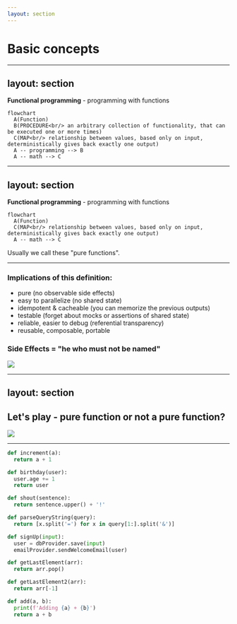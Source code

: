 ```yaml
---
layout: section
---
```


# Basic concepts

---
layout: section
---

<v-clicks>

**Functional programming** - programming with functions

```mermaid
flowchart
  A(Function)
  B(PROCEDURE<br/> an arbitrary collection of functionality, that can be executed one or more times)
  C(MAP<br/> relationship between values, based only on input, deterministically gives back exactly one output)
  A -- programming --> B
  A -- math --> C
```

</v-clicks>

---
layout: section
---


**Functional programming** - programming with functions

```mermaid
flowchart
  A(Function)
  C(MAP<br/> relationship between values, based only on input, deterministically gives back exactly one output)
  A -- math --> C
```

Usually we call these "pure functions".

---

### Implications of this definition:

<v-clicks>

- pure (no observable side effects)
- easy to parallelize (no shared state)
- idempotent & cacheable (you can memorize the previous outputs)
- testable (forget about mocks or assertions of shared state)
- reliable, easier to debug (referential transparency)
- reusable, composable, portable

</v-clicks>
<v-click>
<div class="text-center">
  <div class="mt-5 mb-3">
  
  ### Side Effects = "he who must not be named"
  </div>
  <img class="mx-auto w-120" src="/assets/side_effects.jpg"/>
</div>
</v-click>

<!--
Side effects:
- changing the file system
- inserting a record into a database
- making an http call
- mutations
- printing to the screen / logging
- obtaining user input
- querying the DOM
- accessing shared system state
-->

---
layout: section
---

## Let's play - pure function or not a pure function?

<img class="pt-4" src="/assets/meme.jpg"/>

---

<div class="grid gap-4 grid-cols-2">
<v-click>
<div>

```python
def increment(a):
  return a + 1
```
</div>
</v-click>

<v-click>
<div>

```python
def birthday(user):
  user.age += 1
  return user
```
</div>
</v-click>

<v-click>
<div>

```python
def shout(sentence):
  return sentence.upper() + '!'
```
</div>
</v-click>

<v-click>
<div>

```python
def parseQueryString(query):
  return [x.split('=') for x in query[1:].split('&')]
```
</div>
</v-click>

<v-click>
<div>

```python
def signUp(input):
  user = dbProvider.save(input)
  emailProvider.sendWelcomeEmail(user)
```
</div>
</v-click>

<v-click>
<div>

```python
def getLastElement(arr):
  return arr.pop()
```
</div>
</v-click>

<v-click>
<div>

```python
def getLastElement2(arr):
  return arr[-1]
```
</div>
</v-click>

<v-click>
<div>

```python
def add(a, b):
  print(f'Adding {a} + {b}')
  return a + b
```
</div>
</v-click>

</div>

